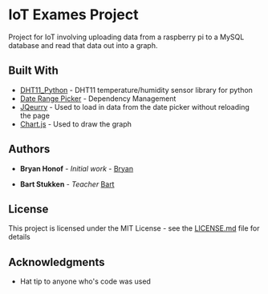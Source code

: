 # IoT Exames Project

Project for IoT involving uploading data from a raspberry pi to a MySQL database and read that data out into a graph.

## Built With

* [DHT11_Python](https://github.com/szazo/DHT11_Python) - DHT11 temperature/humidity sensor library for python
* [Date Range Picker](http://www.daterangepicker.com/) - Dependency Management
* [JQeurry](https://jquery.com/) - Used to load in data from the date picker without reloading the page
* [Chart.js](http://www.chartjs.org/) - Used to draw the graph

## Authors

* **Bryan Honof** - *Initial work* - [Bryan](https://github.com/Bryanhon)

* **Bart Stukken** - *Teacher* [Bart](http://0x42.be/) 

## License

This project is licensed under the MIT License - see the [LICENSE.md](LICENSE.md) file for details

## Acknowledgments

* Hat tip to anyone who's code was used

